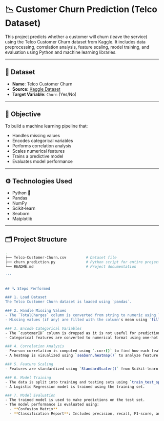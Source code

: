 # 📉 Customer Churn Prediction (Telco Dataset)

This project predicts whether a customer will churn (leave the service) using the Telco Customer Churn dataset from Kaggle. It includes data preprocessing, correlation analysis, feature scaling, model training, and evaluation using Python and machine learning libraries.

---

## 📁 Dataset

- **Name**: Telco Customer Churn
- **Source**: [Kaggle Dataset](https://www.kaggle.com/datasets/blastchar/telco-customer-churn)
- **Target Variable**: `Churn` (Yes/No)

---

## 🧠 Objective

To build a machine learning pipeline that:
- Handles missing values
- Encodes categorical variables
- Performs correlation analysis
- Scales numerical features
- Trains a predictive model
- Evaluates model performance

---

## ⚙️ Technologies Used

- Python 🐍
- Pandas
- NumPy
- Scikit-learn
- Seaborn
- Matplotlib

---

## 🗂️ Project Structure

```bash
.
├── Telco-Customer-Churn.csv         # Dataset file
├── churn_prediction.py              # Python script for entire project
└── README.md                        # Project documentation

'''


## 🔍 Steps Performed

### 1. Load Dataset
The Telco Customer Churn dataset is loaded using `pandas`.

### 2. Handle Missing Values
- The `TotalCharges` column is converted from string to numeric using `pd.to_numeric`.
- Missing values (if any) are filled with the column's mean using `fillna()`.

### 3. Encode Categorical Variables
- The `customerID` column is dropped as it is not useful for prediction.
- Categorical features are converted to numerical format using one-hot encoding via `pd.get_dummies()` with `drop_first=True` to avoid multicollinearity.

### 4. Correlation Analysis
- Pearson correlation is computed using `.corr()` to find how each feature relates to the target variable `Churn_Yes`.
- A heatmap is visualized using `seaborn.heatmap()` to analyze feature relationships.

### 5. Feature Scaling
- Features are standardized using `StandardScaler()` from Scikit-learn to ensure that all variables contribute equally to the model.

### 6. Model Training
- The data is split into training and testing sets using `train_test_split()`.
- A Logistic Regression model is trained using the training set.

### 7. Model Evaluation
- The trained model is used to make predictions on the test set.
- The model performance is evaluated using:
  - **Confusion Matrix**
  - **Classification Report**: Includes precision, recall, F1-score, and support.













